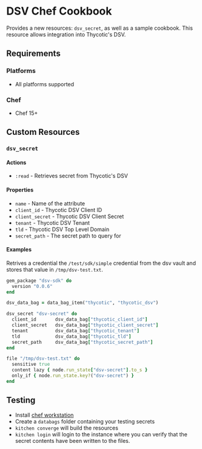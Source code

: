 # DSV Chef Cookbook

Provides a new resources: `dsv_secret`, as well as a sample cookbook. This resource allows integration into Thycotic's DSV.

## Requirements

### Platforms

- All platforms supported

### Chef

- Chef 15+

## Custom Resources

### `dsv_secret`

#### Actions

- `:read` - Retrieves secret from Thycotic's DSV

#### Properties

- `name` - Name of the attribute
- `client_id` - Thycotic DSV Client ID
- `client_secret` - Thycotic DSV Client Secret
- `tenant` - Thycotic DSV Tenant
- `tld` - Thycotic DSV Top Level Domain
- `secret_path` - The secret path to query for

#### Examples

Retrives a credential the `/test/sdk/simple` credential from the dsv vault and stores that value in `/tmp/dsv-test.txt`.

```ruby
gem_package "dsv-sdk" do
  version "0.0.6"
end

dsv_data_bag = data_bag_item("thycotic", "thycotic_dsv")

dsv_secret "dsv-secret" do
  client_id       dsv_data_bag["thycotic_client_id"]
  client_secret   dsv_data_bag["thycotic_client_secret"]
  tenant          dsv_data_bag["thycotic_tenant"]
  tld             dsv_data_bag["thycotic_tld"]
  secret_path     dsv_data_bag["thycotic_secret_path"]
end

file "/tmp/dsv-test.txt" do
  sensitive true
  content lazy { node.run_state["dsv-secret"].to_s }
  only_if { node.run_state.key?("dsv-secret") }
end
```

## Testing

- Install [chef workstation](https://docs.chef.io/workstation/install_workstation/)
- Create a `databags` folder containing your testing secrets 
- `kitchen converge` will build the resources
- `kitchen login` will login to the instance where you can verify that the secret contents have been written to the files.
